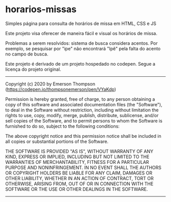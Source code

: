 # horarios-missas
Simples página para consulta de horários de missa em HTML, CSS e JS

Este projeto visa oferecer de maneira fácil e visual os horários de missa.

Problemas a serem resolvidos: sistema de busca considera acentos. Por exemplo, se pesquisar por "ipe" não encontrará "Ipê" pela falta do acento no campo de busca.

Este projeto é derivado de um projeto hospedado no codepen. Segue a licença do projeto original.

----

Copyright (c) 2020 by Emerson Thompson (https://codepen.io/thompsonemerson/pen/VYaKdp)

Permission is hereby granted, free of charge, to any person obtaining a copy of this software and associated documentation files (the "Software"), to deal in the Software without restriction, including without limitation the rights to use, copy, modify, merge, publish, distribute, sublicense, and/or sell copies of the Software, and to permit persons to whom the Software is furnished to do so, subject to the following conditions:

The above copyright notice and this permission notice shall be included in all copies or substantial portions of the Software.

THE SOFTWARE IS PROVIDED "AS IS", WITHOUT WARRANTY OF ANY KIND, EXPRESS OR IMPLIED, INCLUDING BUT NOT LIMITED TO THE WARRANTIES OF MERCHANTABILITY, FITNESS FOR A PARTICULAR PURPOSE AND NONINFRINGEMENT. IN NO EVENT SHALL THE AUTHORS OR COPYRIGHT HOLDERS BE LIABLE FOR ANY CLAIM, DAMAGES OR OTHER LIABILITY, WHETHER IN AN ACTION OF CONTRACT, TORT OR OTHERWISE, ARISING FROM, OUT OF OR IN CONNECTION WITH THE SOFTWARE OR THE USE OR OTHER DEALINGS IN THE SOFTWARE.

----
